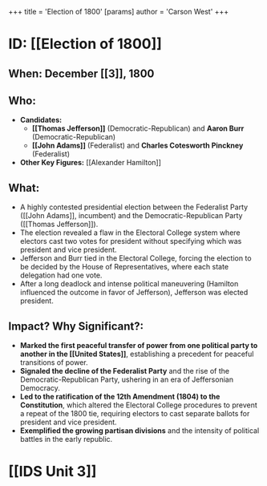 +++
 title = 'Election of 1800'
[params]
	author = 'Carson West'
+++
# ID: [[Election of 1800]] 
## When: December [[3]], 1800

## Who: 
- **Candidates:** 
    - **[[Thomas Jefferson]]** (Democratic-Republican) and **Aaron Burr** (Democratic-Republican)
    - **[[John Adams]]** (Federalist) and **Charles Cotesworth Pinckney** (Federalist)
- **Other Key Figures:** [[Alexander Hamilton]]

## What: 
- A highly contested presidential election between the Federalist Party ([[John Adams]], incumbent) and the Democratic-Republican Party ([[Thomas Jefferson]]). 
- The election revealed a flaw in the Electoral College system where electors cast two votes for president without specifying which was president and vice president.
- Jefferson and Burr tied in the Electoral College, forcing the election to be decided by the House of Representatives, where each state delegation had one vote.
- After a long deadlock and intense political maneuvering (Hamilton influenced the outcome in favor of Jefferson), Jefferson was elected president.

## Impact? Why Significant?: 
- **Marked the first peaceful transfer of power from one political party to another in the [[United States]]**, establishing a precedent for peaceful transitions of power.
- **Signaled the decline of the Federalist Party** and the rise of the Democratic-Republican Party, ushering in an era of Jeffersonian Democracy.
- **Led to the ratification of the 12th Amendment (1804) to the Constitution**, which altered the Electoral College procedures to prevent a repeat of the 1800 tie, requiring electors to cast separate ballots for president and vice president. 
- **Exemplified the growing partisan divisions** and the intensity of political battles in the early republic. 

# [[IDS Unit 3]]